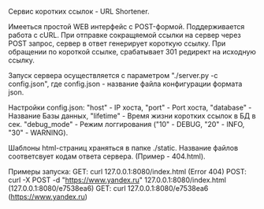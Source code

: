 Сервис коротких ссылок - URL Shortener.

Имееться простой WEB интерфейс с POST-формой.
Поддерживается работа с cURL.
При отправке сокращяемой ссылки на сервер через POST запрос, сервер в ответ генерирует короткую ссылку.
При обращении по короткой ссылке, срабатывает 301 редирект на исходную ссылку.

Запуск сервера осуществляется с параметром "./server.py -c config.json", где config.json - название файла конфигурации формата json.

Настройки config.json:
  "host"    -    IP хоста,   "port"    -    Port хоста,   "database"  -  Название Базы данных,   "lifetime"  -  Время жизни коротких ссылок в БД в сек.
  "debug_mode" - Режим логгирования ("10" - DEBUG, "20" - INFO, "30" - WARNING).

Шаблоны html-страниц храняться в папке ./static. Название файлов соответсвует кодам ответа сервера.
(Пример - 404.html).

Примеры запуска:
GET: curl 127.0.0.1:8080/index.html (Error 404)
POST: curl -X POST -d "https://www.yandex.ru" 127.0.0.1:8080/index.html (127.0.0.1:8080/e7538ea6)
GET: curl 127.0.0.1:8080/e7538ea6 (https://www.yandex.ru)

